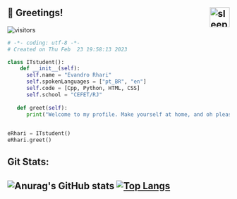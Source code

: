 <h2>👋 Greetings! <img src="https://cdn160.picsart.com/upscale-278626435004211.png" alt="sleeping sakamoto" height="45px" align="right"></h2>

![visitors](https://visitor-badge.laobi.icu/badge?page_id=E-rhari)
```python
# -*- coding: utf-8 -*-
# Created on Thu Feb  23 19:58:13 2023

class ITstudent():
    def __init__(self):
      self.name = "Evandro Rhari"
      self.spokenLanguages = ["pt_BR", "en"]
      self.code = [Cpp, Python, HTML, CSS]
      self.school = "CEFET/RJ"
      
   def greet(self):
      print("Welcome to my profile. Make yourself at home, and oh please excuse the mess.") 
      

eRhari = ITstudent()
eRhari.greet()
```
<h2>Git Stats:<h2>

![Anurag's GitHub stats](https://github-readme-stats.vercel.app/api?username=E-rhari&show_icons=true&theme=dark)
[![Top Langs](https://github-readme-stats.vercel.app/api/top-langs/?username=E-rhari&layout=compact&theme=dark)](https://github.com/anuraghazra/github-readme-stats)
